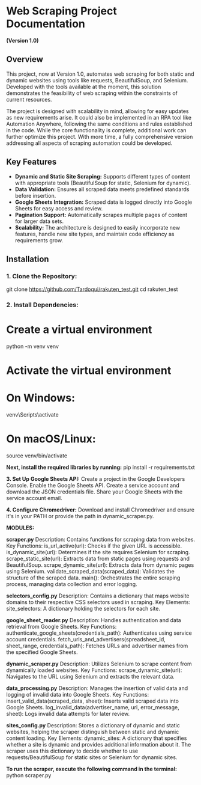 # Web Scraping Project Documentation
**(Version 1.0)**

## Overview
This project, now at Version 1.0, automates web scraping for both static and dynamic websites using tools like requests, BeautifulSoup, and Selenium. Developed with the tools available at the moment, this solution demonstrates the feasibility of web scraping within the constraints of current resources.

The project is designed with scalability in mind, allowing for easy updates as new requirements arise. It could also be implemented in an RPA tool like Automation Anywhere, following the same conditions and rules established in the code. While the core functionality is complete, additional work can further optimize this project. With more time, a fully comprehensive version addressing all aspects of scraping automation could be developed.

## Key Features
- **Dynamic and Static Site Scraping:** Supports different types of content with appropriate tools (BeautifulSoup for static, Selenium for dynamic).
- **Data Validation:** Ensures all scraped data meets predefined standards before insertion.
- **Google Sheets Integration:** Scraped data is logged directly into Google Sheets for easy access and review.
- **Pagination Support:** Automatically scrapes multiple pages of content for larger data sets.
- **Scalability:** The architecture is designed to easily incorporate new features, handle new site types, and maintain code efficiency as requirements grow.

## Installation

### 1. Clone the Repository:

git clone https://github.com/Tardoqui/rakuten_test.git
cd rakuten_test

### 2. Install Dependencies:

# Create a virtual environment
python -m venv venv

# Activate the virtual environment
# On Windows:
venv\Scripts\activate
# On macOS/Linux:
source venv/bin/activate


**Next, install the required libraries by running:**
pip install -r requirements.txt


**3. Set Up Google Sheets API:**
Create a project in the Google Developers Console.
Enable the Google Sheets API.
Create a service account and download the JSON credentials file.
Share your Google Sheets with the service account email.

**4. Configure Chromedriver:**
Download and install Chromedriver and ensure it's in your PATH or provide the path in dynamic_scraper.py.


**MODULES:**

**scraper.py**
Description: Contains functions for scraping data from websites.
Key Functions:
is_url_active(url): Checks if the given URL is accessible.
is_dynamic_site(url): Determines if the site requires Selenium for scraping.
scrape_static_site(url): Extracts data from static pages using requests and BeautifulSoup.
scrape_dynamic_site(url): Extracts data from dynamic pages using Selenium.
validate_scraped_data(scraped_data): Validates the structure of the scraped data.
main(): Orchestrates the entire scraping process, managing data collection and error logging.

**selectors_config.py**
Description: Contains a dictionary that maps website domains to their respective CSS selectors used in scraping.
Key Elements:
site_selectors: A dictionary holding the selectors for each site.


**google_sheet_reader.py**
Description: Handles authentication and data retrieval from Google Sheets.
Key Functions:
authenticate_google_sheets(credentials_path): Authenticates using service account credentials.
fetch_urls_and_advertisers(spreadsheet_id, sheet_range, credentials_path): Fetches URLs and advertiser names from the specified Google Sheets.


**dynamic_scraper.py**
Description: Utilizes Selenium to scrape content from dynamically loaded websites.
Key Functions:
scrape_dynamic_site(url): Navigates to the URL using Selenium and extracts the relevant data.

**data_processing.py**
Description: Manages the insertion of valid data and logging of invalid data into Google Sheets.
Key Functions:
insert_valid_data(scraped_data, sheet): Inserts valid scraped data into Google Sheets.
log_invalid_data(advertiser_name, url, error_message, sheet): Logs invalid data attempts for later review.

**sites_config.py**
Description: Stores a dictionary of dynamic and static websites, helping the scraper distinguish between static and dynamic content loading.
Key Elements:
dynamic_sites: A dictionary that specifies whether a site is dynamic and provides additional information about it. The scraper uses this dictionary to decide whether to use requests/BeautifulSoup for static sites or Selenium for dynamic sites.




**To run the scraper, execute the following command in the terminal:**
python scraper.py
